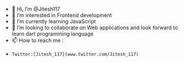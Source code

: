 - 👋 Hi, I’m @Jitesh117
- 👀 I’m interested in Frontend development
- 🌱 I’m currently learning JavaScript
- 💞️ I’m looking to collaborate on Web applications and look forward to learn dart programming language
- 📫 How to reach me :
-     Twitter:[Jitesh_117](www.twitter.com/Jitesh_117)

<!---
Jitesh117/Jitesh117 is a ✨ special ✨ repository because its `README.md` (this file) appears on your GitHub profile.
You can click the Preview link to take a look at your changes.
--->
